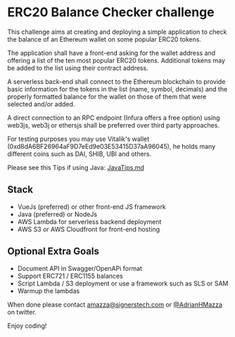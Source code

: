 # ERC20 Balance Checker challenge 

This challenge aims at creating and deploying a simple application to check the balance of an Ethereum wallet on some popular ERC20 tokens.

The application shall have a front-end asking for the wallet address and offering a list of the ten most popular ERC20 tokens.
Additional tokens may be added to the list using their contract address.

A serverless back-end shall connect to the Ethereum blockchain to provide basic information for the tokens in the list (name, symbol, decimals) and the properly formatted balance for the wallet on those of them that were selected and/or added.

A direct connection to an RPC endpoint (Infura offers a free option) using web3js, web3j or ethersjs shall be preferred over third party approaches.

For testing purposes you may use Vitalik's wallet (0xd8dA6BF26964aF9D7eEd9e03E53415D37aA96045), he holds many different coins such as DAI, SHIB, UBI and others. 

Please see this Tips if using Java: [JavaTips.md](JavaTips.md)

## Stack
- VueJs (preferred) or other front-end JS framework
- Java (preferred) or NodeJs 
- AWS Lambda for serverless backend deployment
- AWS S3 or AWS Cloudfront for front-end hosting

## Optional Extra Goals
- Document API in Swagger/OpenAPi format
- Support ERC721 / ERC1155 balances
- Script Lambda / S3 deployment or use a framework such as SLS or SAM
- Warmup the lambdas

When done please contact amazza@signerstech.com or [@AdrianHMazza](https://twitter.com/AdrianHMazza) on twitter.

Enjoy coding!
